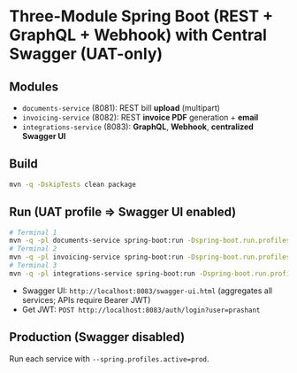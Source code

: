 # Three-Module Spring Boot (REST + GraphQL + Webhook) with Central Swagger (UAT-only)

## Modules
- `documents-service` (8081): REST bill **upload** (multipart)
- `invoicing-service` (8082): REST **invoice PDF** generation + **email**
- `integrations-service` (8083): **GraphQL**, **Webhook**, **centralized Swagger UI**

## Build
```bash
mvn -q -DskipTests clean package
```

## Run (UAT profile => Swagger UI enabled)
```bash
# Terminal 1
mvn -q -pl documents-service spring-boot:run -Dspring-boot.run.profiles=uat
# Terminal 2
mvn -q -pl invoicing-service spring-boot:run -Dspring-boot.run.profiles=uat
# Terminal 3
mvn -q -pl integrations-service spring-boot:run -Dspring-boot.run.profiles=uat
```

- Swagger UI: `http://localhost:8083/swagger-ui.html` (aggregates all services; APIs require Bearer JWT)
- Get JWT: `POST http://localhost:8083/auth/login?user=prashant`

## Production (Swagger disabled)
Run each service with `--spring.profiles.active=prod`.
